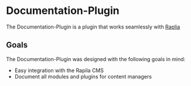 # Documentation-Plugin

The Documentation-Plugin is a plugin that works seamlessly with [Raplia](https://github.com/rapila/cms-base)

## Goals

The Documentation-Plugin was designed with the following goals in mind:

* Easy integration with the Rapila CMS
* Document all modules and plugins for content managers
